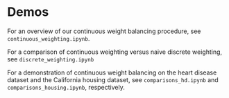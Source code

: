 # Demos

For an overview of our continuous weight balancing procedure, see `continuous_weighting.ipynb`.

For a comparison of continuous weighting versus naive discrete weighting, see `discrete_weighting.ipynb`

For a demonstration of continuous weight balancing on the heart disease dataset and the California housing dataset, see `comparisons_hd.ipynb` and `comparisons_housing.ipynb`, respectively.